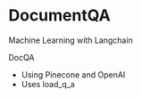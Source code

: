 # DocumentQA
Machine Learning with Langchain

DocQA 
  - Using Pinecone and OpenAI
  - Uses load_q_a
  
